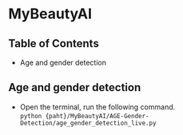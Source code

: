 # MyBeautyAI

## Table of Contents
- Age and gender detection

## Age and gender detection
- Open the terminal, run the following command.<br>
  `python {paht}/MyBeautyAI/AGE-Gender-Detection/age_gender_detection_live.py`
